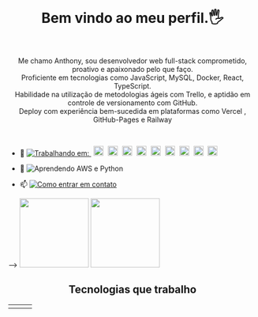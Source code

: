 <h1 align="center" style="margin-top: 1rem"> Bem vindo ao meu perfil.🖐️</h1>

<br>
<p align="center"> Me chamo Anthony, sou desenvolvedor web full-stack comprometido, proativo e apaixonado pelo que faço.<br>
Proficiente em tecnologias como JavaScript, MySQL, Docker, React, TypeScript. <br>
Habilidade na utilização de metodologias ágeis com Trello, e aptidão em controle de versionamento com GitHub.<br>
Deploy com experiência bem-sucedida em plataformas como Vercel , GitHub-Pages e Railway
</p>
<br>

- 🔭 <a href= "https://github.com/anthony-steffen/my-finance-app">
  <img src= "https://img.shields.io/badge/Atualmente%20trabalhando%20em:-My%20Finance%20App-blue?style=flat&logo=react&logoColor=white&color=cyan" alt="Trabalhando em:">
  </a>
  <img src="../anthony-steffen/assets/JavaScript.svg" style=" ; width:20px ; margin-left:5px"/>
  <img src="../anthony-steffen/assets/react-color.svg" style=" ; width:20px ; margin-left:5px"/>
  <img src="../anthony-steffen/assets/reactrouter-color.svg" style=" ; width:20px ; margin-left:5px"/>
  <img src="../anthony-steffen/assets/reacthookform-color.svg" style=" ; width:20px ; margin-left:5px"/>
  <img src="../anthony-steffen/assets/Vite-Dark.svg" style=" ; width:20px ; margin-left:5px"/>
  <img src="../anthony-steffen/assets/bootstrap-color.svg" style=" ; width:20px ; margin-left:5px"/>
  <img src="../anthony-steffen/assets/css3-color.svg" style=" ; width:20px ; margin-left:5px"/>
  <img src="../anthony-steffen/assets/html5-color.svg" style=" ; width:20px ; margin-left:5px"/>
  <img src="../anthony-steffen/assets/github.svg" style=" ; width:20px ; margin-left:5px"/>

<!-- <img src="https://skillicons.dev/icons?i=javascript,react,css,bootstrap,vite,github" style=" ; width:150px ; margin-left:5px"/> -->

- 🌱 <img src="https://img.shields.io/badge/Atualmente Aprendendo-AWS%20e%20Python-blue?style=flat&logo=amazon-aws&logoColor=white&color=232F3E" alt="Aprendendo AWS e Python">

- 📫 <a href="mailto:anthony.steffen@outlook.com.br" style="margin: 0px">
  <img src="https://img.shields.io/badge/Como entrar em contato-%20Outlook-blue?style=flat&logo=microsoft-outlook&logoColor=white&color=0078D4" alt="Como entrar em contato">
  </a>

</div> -->
<!-- GITHUB STATUS -->
<!-- <div align="center"> -->
  <img height="140em" src="https://github-readme-stats.vercel.app/api?username=anthony-steffen&show_icons=true&theme=dark&include_all_commits=true&count_private=true"/>
  <img height="140em" src="https://github-readme-stats.vercel.app/api/top-langs/?username=anthony-steffen&layout=compact&langs_count=10&theme=dark"/>
</div><br>

<!-- <div> -->
  <h2 align="center"> Tecnologias que trabalho</h2>
</div>
<table><tr><td valign="top" align="center" width="33%">

<!-- ### Frontend

<div align="center">
<img src="https://devicon-website.vercel.app/api/javascript/original.svg"style="margin: 10px ; width:50px"/>
<img src="https://devicon-website.vercel.app/api/typescript/original.svg"style="margin: 10px ; width:50px"/>
<img src="https://devicon-website.vercel.app/api/react/original.svg" style="margin: 10px ; width:50px"/>
<img src="https://devicon-website.vercel.app/api/redux/original.svg" style="margin: 10px ; width:50px"/>
<img src="https://devicon-website.vercel.app/api/html5/plain-wordmark.svg" style="margin: 10px ; width:50px"/>
<img src="https://devicon-website.vercel.app/api/css3/plain-wordmark.svg" style="margin: 10px ; width:50px"/>
<img src="https://devicon-website.vercel.app/api/sass/original.svg" style="margin: 10px ; width:50px"/>
<img src="https://cdn.jsdelivr.net/gh/devicons/devicon/icons/bootstrap/bootstrap-original.svg" style="width: 60px; margin: 10px"/>
<img src="https://skillicons.dev/icons?i=github" style="margin: 10px"/>
<img src="https://skillicons.dev/icons?i=vite" style="margin: 10px"/>
<img src="https://skillicons.dev/icons?i=jest" style="margin: 10px"/>

</div>

</td><td valign="top" align="center" width="33%">

### Backend

<div align="center">
<img src="https://cdn.jsdelivr.net/gh/devicons/devicon/icons/nodejs/nodejs-plain.svg" style="width: 50px ; margin: 10px"/>
<img src="https://cdn.jsdelivr.net/gh/devicons/devicon/icons/docker/docker-original.svg" style="width: 50px ; margin: 10px"/>
<img src="https://cdn.jsdelivr.net/gh/devicons/devicon/icons/mysql/mysql-original-wordmark.svg" style="width: 50px ; margin: 10px"/>
<img src="https://skillicons.dev/icons?i=express"style="margin: 5px"/>
<img src="https://cdn.jsdelivr.net/gh/devicons/devicon/icons/python/python-original-wordmark.svg" style="width: 50px ; margin: 10px"/>
<img src="https://cdn.jsdelivr.net/gh/devicons/devicon/icons/mongodb/mongodb-original-wordmark.svg" style="width: 50px ; margin: 10px"/>
</div>

</td><td valign="top" align="center" width="33%">

### Outras

<div align="center">
<img src="https://cdn.jsdelivr.net/gh/devicons/devicon/icons/amazonwebservices/amazonwebservices-plain-wordmark.svg" style="width: 50px"/>
<a href="https://www.linux.org/"><img style="margin: 10px" src="https://profilinator.rishav.dev/skills-assets/linux-original.svg" alt="Linux" height="50" /></a>
<img src="https://github.com/anthony-steffen/anthony-steffen/blob/main/assets/Vercel.png?raw=true" style="width: 80px ; margin: 10px">
<a href="https://github.com/"><img style="margin: 10px" src="https://profilinator.rishav.dev/skills-assets/git-scm-icon.svg" alt="Git" height="50" /></a>
<img src="https://cdn.jsdelivr.net/gh/devicons/devicon/icons/trello/trello-plain-wordmark.svg" style="width: 80px"/>
</div>
</td></tr></table>

<div align="left">
<h2 align="center"> Conecte-se comigo</h2>
</div>
<div>

[![Instagram](https://img.shields.io/badge/Instagram-E4405F?style=for-the-badge&logo=instagram&logoColor=white)](https://www.instagram.com/_anthony.steffen_)
[![Linkeding](https://img.shields.io/badge/LinkedIn-0077B5?style=for-the-badge&logo=linkedin&logoColor=white)](https://www.linkedin.com/in/anthony-steffen-dev/)
[![Twiter](https://img.shields.io/badge/Twitter-1DA1F2?style=for-the-badge&logo=twitter&logoColor=white)](https://twitter.com/4nth0ny_Steffen)
[![Facebook](https://img.shields.io/badge/Facebook-1877F2?style=for-the-badge&logo=facebook&logoColor=white)](https://www.facebook.com/anthony.steffen/)
[![Whatsapp](https://img.shields.io/badge/Whatsapp-25D366?style=for-the-badge&logo=whatsapp&logoColor=white)](https://api.whatsapp.com/send?phone=5584991423988&text=Ol%C3%A1%2C%20Anthony%20Steffen%20!)
[![GitHub](https://img.shields.io/badge/GitHub-100000?style=for-the-badge&logo=github&logoColor=white)](https://github.com/anthony-steffen)

</div> -->
